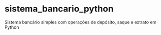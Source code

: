 # sistema_bancario_python
Sistema bancário simples com operações de depósito, saque e extrato em Python
